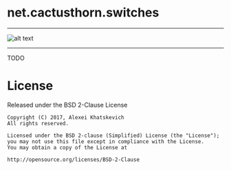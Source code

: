 
# net.cactusthorn.switches
---

![alt text](https://img.shields.io/github/license/mashape/apistatus.svg "BSD-2-Clause")

---
TODO


# License

Released under the BSD 2-Clause License
```
Copyright (C) 2017, Alexei Khatskevich
All rights reserved.

Licensed under the BSD 2-clause (Simplified) License (the "License");
you may not use this file except in compliance with the License.
You may obtain a copy of the License at
 
http://opensource.org/licenses/BSD-2-Clause
```
